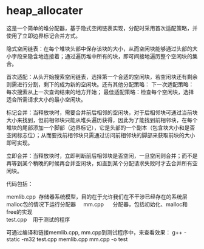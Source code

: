 # heap_allocater
这是一个简单的堆分配器，基于隐式空闲链表实现，分配时采用首次适配策略，并使用了立即边界标记合并方式。

隐式空闲链表：在每个堆块头部中保存该块的大小，从而空闲块能够通过头部的大小字段来隐含地连接着；通过遍历堆中所有的块，即可间接地遍历整个空闲块的集合。

首次适配：从头开始搜索空闲链表，选择第一个合适的空闲块，若空闲块还有剩余则需进行分割，剩下的成为新的空闲块。还有其他分配策略：
  下一次适配策略：每次搜索从上一次查询结束的地方开始；
  最佳适配策略：检查每个空闲块，选择适合所需请求大小的最小空闲块。
  
标记合并：当释放块时，需要合并前后相邻的空闲块，对于后相邻块可通过当前块大小来找到，但前相邻块只能从堆头遍历获得，因此为了能找到前相邻块，在每个堆块的尾部添加一个脚部（边界标记），它是头部的一个副本（包含块大小和是否空闲标志位）；从而要找前相邻块只需通过访问前相邻块的脚部来获取前块的大小即可实现。

立即合并：当释放块时，立即判断前后相邻块是否空闲，一旦空闲则合并；而不是再等到某个稍晚的时候再合并空闲块，如直到某个分配请求失败时才去合并所有空闲块。

代码包括：

memlib.cpp  存储器系统模型，目的在于允许我们在不干涉已经存在的系统层malloc包的情况下运行分配器    
mm.cpp      分配器，包括初始化、malloc和free的实现     
test.cpp    用于测试的程序     


可通过编译和链接memlib.cpp, mm.cpp到测试程序中，来查看效果：
g++ -static -m32 test.cpp memlib.cpp mm.cpp -o test
